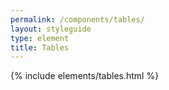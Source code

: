 ```yaml
---
permalink: /components/tables/
layout: styleguide
type: element
title: Tables
---
```


{% include elements/tables.html %}
